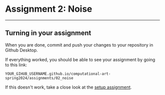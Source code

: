 # Assignment 2: Noise

-----------------------

## Turning in your assignment

When you are done, commit and push your changes to your repository in Github Desktop.

If everything worked, you should be able to see your assignment by going to this link:

```
YOUR_GIHUB_USERNAME.github.io/computational-art-spring2024/assignments/02_noise
```

If this doesn't work, take a close look at the [setup assignment](./p5-setup-abstract.html).